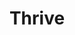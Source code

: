 ---
layout: place
title: "Thrive"
permalink: /georgia/atlanta/thrive.html
stateAbbr: GA
stateName: Georgia
cityName: Atlanta
place_id: ChIJAxtFwoAD9YgRn6a9GRgXY-k
photos:
  - name: >-
      places/ChIJAxtFwoAD9YgRn6a9GRgXY-k/photos/AeeoHcK9UYhAjXH7XsdtaBRu-LKKR9lEUYHuMAHVgS3Py8D-E_Cd8MKcFdmMo_E-27hjKMXiy_AdRo0iKTpTYww0aZl2fP4nbjqofldRCEuwAuRiGq93U6g3AhGpDAx3jEfz8o7R0dMibh1Eh0I6-cKKjC74AQf-2LAWVxtb406K6tQjXdEYYHp_g8D2xVKekcQeiEOdSjiBtQ4PZS1PPvJe4ammWXuvFx6BETOMwdnK2LKumyyiJ1j9LJzIwhKnb-tu8kv7ExB4qQvRTZXHE-3FDR8ty10Fce_eBxGRwb9R8v2uqw
    widthPx: 4800
    heightPx: 3200
    authorAttributions:
      - displayName: Thrive
        uri: https://maps.google.com/maps/contrib/101458548084109643651
        photoUri: >-
          https://lh3.googleusercontent.com/a-/ALV-UjVBPfp_YsS_ctEN0--5cYoaNhaTX5KhQThNSNCgAGexNlhuxiM=s100-p-k-no-mo
    flagContentUri: >-
      https://www.google.com/local/imagery/report/?cb_client=maps_api_places.places_api&image_key=!1e10!2sAF1QipNlC7VjmtFc_ew1Sr_6dKETITZPiI4ltyMAVbUg&hl=en-US
    googleMapsUri: >-
      https://www.google.com/maps/place//data=!3m4!1e2!3m2!1sAF1QipNlC7VjmtFc_ew1Sr_6dKETITZPiI4ltyMAVbUg!2e10!4m2!3m1!1s0x88f50380c2451b03:0xe963171819bda69f
  - name: >-
      places/ChIJAxtFwoAD9YgRn6a9GRgXY-k/photos/AeeoHcIQ_PcsKOfz6fTlslMgPj7IQx0Ppf9t7l5dLPLZHvT2tK80XehjARSw-toVvw-nqsKLWUF8DJKWw0pYgOL09XpOa5MWwPHTjNOGkEO7VBt4VwBufhj7Ud6WC1S4olhpfKst3To1Q5Pm579aqTFaWbe2rEYOF-59MXb2xoEdms0nBEbV-cHI4leOcXOK7IybTuvRaIURlkhjJWzfTh1UrRulabuc-kVHe40HMEJLMTJ1iw5811EQ2evXxjXd9Wga1_tt53Am74pcghZoEfJIK2OZ8Z4tg-P_v3YfOp9JQMakYg
    widthPx: 800
    heightPx: 800
    authorAttributions:
      - displayName: Thrive
        uri: https://maps.google.com/maps/contrib/101458548084109643651
        photoUri: >-
          https://lh3.googleusercontent.com/a-/ALV-UjVBPfp_YsS_ctEN0--5cYoaNhaTX5KhQThNSNCgAGexNlhuxiM=s100-p-k-no-mo
    flagContentUri: >-
      https://www.google.com/local/imagery/report/?cb_client=maps_api_places.places_api&image_key=!1e10!2sAF1QipOcFXjQ78MQp48rkJz8_Nv1-_JROC1CQUuoNQQi&hl=en-US
    googleMapsUri: >-
      https://www.google.com/maps/place//data=!3m4!1e2!3m2!1sAF1QipOcFXjQ78MQp48rkJz8_Nv1-_JROC1CQUuoNQQi!2e10!4m2!3m1!1s0x88f50380c2451b03:0xe963171819bda69f
  - name: >-
      places/ChIJAxtFwoAD9YgRn6a9GRgXY-k/photos/AeeoHcKJogyj2HVCjQeFRn6-S0zDpS3FQgh_sNsRQnPXhP3d0X1JGEIn8GHL9n0m1PAlYfBcDN594xE2rPwt3panvI7Paa9sGez3XQAUbY6ScxT5F5HtihQcpsREOs87dbdv1kODQ2E3o8iqDCt_pWu8BOLMNNbDnFm4JbkejJFZxbd19cnoZYxxpXi04-3-x3GL0YMkVG4qN2igQATmP95IL20qFjg_Az49jdInXtRtqVpTHgkdO-LkEIpJxGsPl0DbrKOdw9ont6Gv2ZYQX9S52PtUTRLiOQtcVs4aOcsuq68lw1rndp-3ppLClefVdemOxyy8Cjs7dpL_Lnm7u5_0HPE2QVh75frfbXTtBRQKeV_zFKY4JHJ17XetpqlHhs0W4GkOUyMI9Gvr-pxmQjC0YS0QJIZkX60E4qLAQyhwFrLKub6eJeAhEFs2jTuzfA
    widthPx: 3072
    heightPx: 4080
    authorAttributions:
      - displayName: Kristin Potchynok
        uri: https://maps.google.com/maps/contrib/102398589633674955142
        photoUri: >-
          https://lh3.googleusercontent.com/a/ACg8ocI6A0_ueuUr-HPn4IcPnJ-bmXkoowmvdUCsnhj13mJP7dWk7Q=s100-p-k-no-mo
    flagContentUri: >-
      https://www.google.com/local/imagery/report/?cb_client=maps_api_places.places_api&image_key=!1e10!2sCIABIhADycKzdC6AwWfsrUsACXC4&hl=en-US
    googleMapsUri: >-
      https://www.google.com/maps/place//data=!3m4!1e2!3m2!1sCIABIhADycKzdC6AwWfsrUsACXC4!2e10!4m2!3m1!1s0x88f50380c2451b03:0xe963171819bda69f
  - name: >-
      places/ChIJAxtFwoAD9YgRn6a9GRgXY-k/photos/AeeoHcIz7JWPla1CC2xLe4WN9xEFoMujC741SnsoQC4IU8VOyU8qUDSt7IyVosAi-iNyWKlIjxdkyBI-i9oXiuUbKjCvOFmta9oIHWfVCYPPwTuPD85TBjxTcxOpRJBihVHrS4XbEcX4Hh4SlL4JpJxTXRzZJQs0-1jef8BCUZudkA4pTfxOK6F1bGzGz9ACnNv4sijZSlm1CxJDgwpQSl_Id59uuavwsm0seKEIWWoJYRI9lPjNasoGyKP77sWiJdzr9XC6Z3n0Jg524sJHLZQgokyLyaOD5J1kSuANKLjtmf10ZQ
    widthPx: 800
    heightPx: 800
    authorAttributions:
      - displayName: Thrive
        uri: https://maps.google.com/maps/contrib/101458548084109643651
        photoUri: >-
          https://lh3.googleusercontent.com/a-/ALV-UjVBPfp_YsS_ctEN0--5cYoaNhaTX5KhQThNSNCgAGexNlhuxiM=s100-p-k-no-mo
    flagContentUri: >-
      https://www.google.com/local/imagery/report/?cb_client=maps_api_places.places_api&image_key=!1e10!2sAF1QipPgvL_aDohb63025akjw0dTniMaBGFaGhUjeq3x&hl=en-US
    googleMapsUri: >-
      https://www.google.com/maps/place//data=!3m4!1e2!3m2!1sAF1QipPgvL_aDohb63025akjw0dTniMaBGFaGhUjeq3x!2e10!4m2!3m1!1s0x88f50380c2451b03:0xe963171819bda69f
  - name: >-
      places/ChIJAxtFwoAD9YgRn6a9GRgXY-k/photos/AeeoHcI_YXI95-9ZFeBlR7IyYMPRz5OITiio4j8S3AhsJiiiAReBOjI6pvdzr6pdcK0LaxdCCcCVRb2SWZg8JNv7HZbINRm_AeOiR_VF9oiULyk9WGPdKAKjWFfFcKOkPVHZroU0N5LgBbKxAw5PBu92toyoU0FgpCI0LpSH_W4ay1ixNiMhJQ8ed3J9BAKuK-jAa6IDNJRS49eXSe7E6mGtQaBGfssdFC2MPV7RYGd_LpV_Ve0rPOuoYTr_oAfwd0LjM7s2xSbXQtLmh4tta_qSYn20eTX0Evjsw9niGYG0RYB8QRk1TjeUJ6GgVDdKi9AFYKADxwpFxOD0gv_33lG0F93Ta1bY6xqmsPYG11DddMLUe7bGyTs8k_zRE3QiAYOD53pz-GEU0s0vbS_A4kCmjFur_htw6X3JsD0a8nYo381_bQ
    widthPx: 4000
    heightPx: 3000
    authorAttributions:
      - displayName: Daya Dallas
        uri: https://maps.google.com/maps/contrib/106773420289348751471
        photoUri: >-
          https://lh3.googleusercontent.com/a-/ALV-UjUCDLccFYFvDuNwrqiLqZkwXkx78ucgUeSkmyHCvkrZJtqzvkd5-Q=s100-p-k-no-mo
    flagContentUri: >-
      https://www.google.com/local/imagery/report/?cb_client=maps_api_places.places_api&image_key=!1e10!2sCIHM0ogKEICAgIDXidvqRw&hl=en-US
    googleMapsUri: >-
      https://www.google.com/maps/place//data=!3m4!1e2!3m2!1sCIHM0ogKEICAgIDXidvqRw!2e10!4m2!3m1!1s0x88f50380c2451b03:0xe963171819bda69f
  - name: >-
      places/ChIJAxtFwoAD9YgRn6a9GRgXY-k/photos/AeeoHcIoF1eSSpOZ00Flto-YUtI8Fh5NcVj2YZCXGym0XRabwuTIQJNwhzZWmzIFtMH5fIWbk6gj1yCfyYpwFdtn1MTk9J19g33idI2TlVHpQtfirFNZF5ZLVioJOOaisOch0hF8Car0L3MEGkF-4fo-3aGZ7VN28zT0RLHh4ESKjB9Mm4jAO3l9lK6MTfse594IsvCVCIMMyh_2wgmmi8JiloST_Xo4UN3e-uyUpD39qGfO18P5gOIGjGP4PIfV35QTq_v2nmoPoiCe1hNMDlJvlPQWOaAeZk1Go9xvXQgetxRMbw
    widthPx: 800
    heightPx: 800
    authorAttributions:
      - displayName: Thrive
        uri: https://maps.google.com/maps/contrib/101458548084109643651
        photoUri: >-
          https://lh3.googleusercontent.com/a-/ALV-UjVBPfp_YsS_ctEN0--5cYoaNhaTX5KhQThNSNCgAGexNlhuxiM=s100-p-k-no-mo
    flagContentUri: >-
      https://www.google.com/local/imagery/report/?cb_client=maps_api_places.places_api&image_key=!1e10!2sAF1QipMeJBJQ-FjzED5Wtir-O9x9goSu2zpfMbhMAyB0&hl=en-US
    googleMapsUri: >-
      https://www.google.com/maps/place//data=!3m4!1e2!3m2!1sAF1QipMeJBJQ-FjzED5Wtir-O9x9goSu2zpfMbhMAyB0!2e10!4m2!3m1!1s0x88f50380c2451b03:0xe963171819bda69f
  - name: >-
      places/ChIJAxtFwoAD9YgRn6a9GRgXY-k/photos/AeeoHcKK5WedNb3ekMogyfiQMF2tlwA9lPaQvwvvAobtIu7S769Fcw6-0wZwgAC3tkDvPBYMSewwvmbVHPiSldSboRWPKQMBSlOxdhuqF4o7mB7PEYi79yhvbjkf05FvfGpTNfW-6Yo_lIArN3BW0vbczwhOgu8qkJX0hCBY0G3RoejVLPY59Gj-Lv5fJa4-na5mRu4mqq8GtRzMYClRPJo9wJkoGNqjyPEq5kvrRYtwXzZq0gslz5_WN6qNtxZi7t8AigSXTTiSpXEyxq3-c_vNyn39wrN37L004l_2Ewza6VMFQV9GBF2dnfbLcuXaWRn7R1_vFZicx68jKi1mxQoxfQlXBSem4MsIgOk3RTbbzIeE1BKppG8hqH145z3Y86AIS8qblx-hUWxB5AS_UuXJatbEwyt8L1_vlajgvxH99QV6lZ8
    widthPx: 3600
    heightPx: 4800
    authorAttributions:
      - displayName: B T
        uri: https://maps.google.com/maps/contrib/112319664458120136478
        photoUri: >-
          https://lh3.googleusercontent.com/a-/ALV-UjVB7iuv_845Qdo9ecvN5Ze_vpCrOzk_OyhJqIgDvfdgWapHeB2K=s100-p-k-no-mo
    flagContentUri: >-
      https://www.google.com/local/imagery/report/?cb_client=maps_api_places.places_api&image_key=!1e10!2sCIHM0ogKEICAgMCglIXw6wE&hl=en-US
    googleMapsUri: >-
      https://www.google.com/maps/place//data=!3m4!1e2!3m2!1sCIHM0ogKEICAgMCglIXw6wE!2e10!4m2!3m1!1s0x88f50380c2451b03:0xe963171819bda69f
  - name: >-
      places/ChIJAxtFwoAD9YgRn6a9GRgXY-k/photos/AeeoHcLaeL5LazN3Q9YaD_ATWxxRM2jWCdc8MZuhztsWwSEmMQJOlYXo1ZxkhXfOi4-gepO5qLETHvWRuBrzC0dZHTf59V6A8Vqw5YeWdVzpRjanCkv5-m5MAllA5DHug6SA2gkL_AJhbJkt8eV18Nq1DDhPmeOZxu02vwdxnTUYQqIqAekU-kRGcX-MGIpwij7O20iwJsvjbyzGRysRurhp06md-cWmrdVqmb8uFK-X7uke0_Z3tkkl7EAPIEr2dzxt5dYCVcg2R5VZl5MQAEySqrJtioaKHJQ36A9v4htejwtN8_4a4GpMvB_2Ze5Ypi3FO4M14pcvI55M58abR_gtfsvN3wmCCz4PZEM6hwOL5aHDS1tRs43a6zDp1P-LdviHw4-O30UMjVTKe6iULxw5gro6CZ8s7r1vQnCAj7Uh0OPoww
    widthPx: 4000
    heightPx: 2252
    authorAttributions:
      - displayName: Nathan Rasmussen
        uri: https://maps.google.com/maps/contrib/101705269924546358291
        photoUri: >-
          https://lh3.googleusercontent.com/a-/ALV-UjVeGuE7wtt8N-B1FovsLLgJd8dd4XBLI5uHhipmvblSfq8WUBmR=s100-p-k-no-mo
    flagContentUri: >-
      https://www.google.com/local/imagery/report/?cb_client=maps_api_places.places_api&image_key=!1e10!2sCIHM0ogKEICAgIDftLzNHg&hl=en-US
    googleMapsUri: >-
      https://www.google.com/maps/place//data=!3m4!1e2!3m2!1sCIHM0ogKEICAgIDftLzNHg!2e10!4m2!3m1!1s0x88f50380c2451b03:0xe963171819bda69f
  - name: >-
      places/ChIJAxtFwoAD9YgRn6a9GRgXY-k/photos/AeeoHcLCn8b7F9vkJbSw3ytILsydNcPwjYxtqG185yJ6hesffLj6KsBfuNOCn5-FzvZJruUBayHl-y22nHRYT4mlwCLbZphZdJrq32gSw-MZY8qbyIjGzk4eZFmZvmOt6GdlDaoxQRRo_L80YNmRG8553a5LlTpWk6A2jYT5Cs-tCI-ZkK590UJckFJAF0l_GvEgkLWRG0bY52FUWNclpo9rMjrEUYUy-yUsE3NtPZFR3nqtktI6lXAT0-hNspBQOar1Z3NdwzgrGj6mzyMI-kE9zCY9No35fzWkwKfwJBzOVEHyhYF5oypYb836nMfxZ-1hoesAuAVG-2TDeApt16Iqf3iDcOkxHUW8V15L9oDcIGchSLiazHjxGtEcUJMNDQCUqpOeUzAJDh8OCjoQLiWIMzSv0E2LDUqF-_OgODdogNNiO8s4
    widthPx: 3024
    heightPx: 4032
    authorAttributions:
      - displayName: Yvonne Roman
        uri: https://maps.google.com/maps/contrib/102671492135604561720
        photoUri: >-
          https://lh3.googleusercontent.com/a-/ALV-UjXI-cmQc9gtOI1WriSjYU1_tX5g5j31NV8wphNNq3V5eS344YIX=s100-p-k-no-mo
    flagContentUri: >-
      https://www.google.com/local/imagery/report/?cb_client=maps_api_places.places_api&image_key=!1e10!2sCIHM0ogKEICAgICbooWStAE&hl=en-US
    googleMapsUri: >-
      https://www.google.com/maps/place//data=!3m4!1e2!3m2!1sCIHM0ogKEICAgICbooWStAE!2e10!4m2!3m1!1s0x88f50380c2451b03:0xe963171819bda69f
  - name: >-
      places/ChIJAxtFwoAD9YgRn6a9GRgXY-k/photos/AeeoHcKb7fyXg9yVlfLaQq6AEI2BW3BKAufwDmN7ieTrBZR5JOTFQSoq4eb2LBz8Gfs35yDVlWgsiL2Au71X2aw7VaZYi9NhzamMV4_PtIJhqxt1EMAPzhPdKCYsyf1mQkBJdylSySVIoyh7FJeuQ53t2iNtCibsW-JYjMkIxBbkEyShRnz3Ghb_xXxsDxH-JxAeSa05Hlkc5_X8F-mSXAwqpfUy8bT4PkXDWgHBuhMaUAxhuVljB3VLQoYaLBG1_CzBXmXR3UECPjuzQFZiVgEhpCRPbkuDqdNpvTjFgK3K_g_0iw
    widthPx: 800
    heightPx: 800
    authorAttributions:
      - displayName: Thrive
        uri: https://maps.google.com/maps/contrib/101458548084109643651
        photoUri: >-
          https://lh3.googleusercontent.com/a-/ALV-UjVBPfp_YsS_ctEN0--5cYoaNhaTX5KhQThNSNCgAGexNlhuxiM=s100-p-k-no-mo
    flagContentUri: >-
      https://www.google.com/local/imagery/report/?cb_client=maps_api_places.places_api&image_key=!1e10!2sAF1QipNLdd33xt-r3GfkjVitDfVTr5dvIQJoTk7QC9dh&hl=en-US
    googleMapsUri: >-
      https://www.google.com/maps/place//data=!3m4!1e2!3m2!1sAF1QipNLdd33xt-r3GfkjVitDfVTr5dvIQJoTk7QC9dh!2e10!4m2!3m1!1s0x88f50380c2451b03:0xe963171819bda69f
address: 101 Marietta St NW, Atlanta, GA 30303, USA
street: 101 Marietta St NW
city: Atlanta
state: GA
zip: '30303'
country: USA
neighborhood: Fairlie-Poplar
latitude: '33.756898'
longitude: '-84.392291'
accessibility_options:
  wheelchairAccessibleParking: true
  wheelchairAccessibleEntrance: true
  wheelchairAccessibleRestroom: true
  wheelchairAccessibleSeating: true
business_status: OPERATIONAL
name: Thrive
google_maps_links:
  directionsUri: >-
    https://www.google.com/maps/dir//''/data=!4m7!4m6!1m1!4e2!1m2!1m1!1s0x88f50380c2451b03:0xe963171819bda69f!3e0
  placeUri: https://maps.google.com/?cid=16817310825810077343
  writeAReviewUri: >-
    https://www.google.com/maps/place//data=!4m3!3m2!1s0x88f50380c2451b03:0xe963171819bda69f!12e1
  reviewsUri: >-
    https://www.google.com/maps/place//data=!4m4!3m3!1s0x88f50380c2451b03:0xe963171819bda69f!9m1!1b1
  photosUri: >-
    https://www.google.com/maps/place//data=!4m3!3m2!1s0x88f50380c2451b03:0xe963171819bda69f!10e5
primary_type: Restaurant
opening_hours:
  regular: null
  current: null
secondary_opening_hours:
  regular:
    weekdayDescriptions: null
    type: null
  current:
    weekdayDescriptions: null
    type: null
phone: (404) 389-1000
price_level: PRICE_LEVEL_MODERATE
price_range: $30 &ndash; $50
rating: '4.2'
rating_count: 957
website: http://thriveatl.com/
description: null
reviews: null
parking_options: null
payment_options: null
allow_dogs: null
curbside_pickup: null
delivery: null
dine_in: null
good_for_children: null
good_for_groups: null
good_for_sports: null
live_music: null
menu_for_children: null
outdoor_seating: null
reservable: null
restroom: null
serves_beer: null
serves_breakfast: null
serves_brunch: null
serves_cocktails: null
serves_coffee: null
serves_dinner: null
serves_dessert: null
serves_lunch: null
serves_vegetarian_food: null
serves_wine: null
takeout: null

---